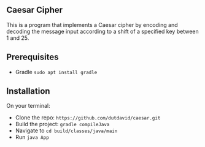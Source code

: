 ## Caesar Cipher

This is a program that implements a Caesar cipher by encoding and decoding the message input according to a shift of a specified key between 1 and 25.

## Prerequisites

* Gradle `sudo apt install gradle`

## Installation

On your terminal:

* Clone the repo: `https://github.com/dutdavid/caesar.git`
* Build the project: `gradle compileJava`
* Navigate to `cd build/classes/java/main`
* Run `java App`
